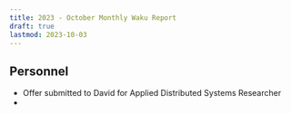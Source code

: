 ```yaml
---
title: 2023 - October Monthly Waku Report
draft: true
lastmod: 2023-10-03
---
```

## Personnel
- Offer submitted to David for Applied Distributed Systems Researcher
- 